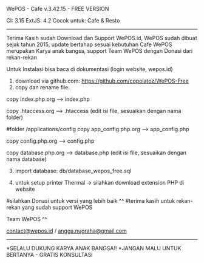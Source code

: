WePOS - Cafe v.3.42.15 - FREE VERSION

CI: 3.15
ExtJS: 4.2
Cocok untuk: Cafe & Resto

----------------------------------------------------------------------
Terima Kasih sudah Download dan Support WePOS.id,
WePOS sudah dibuat sejak tahun 2015, update bertahap sesuai kebutuhan Cafe
WePOS merupakan Karya anak bangsa, support Team WePOS dengan Donasi dari rekan-rekan

Untuk Instalasi bisa baca di dokumentasi (login website, wepos.id)

1. download via github.com: https://github.com/copolatoz/WePOS-Free
2. copy dan rename file:

copy index.php.org --> index.php

copy .htaccess.org --> .htaccess (edit isi file, sesuaikan dengan nama folder)

#folder /applications/config
copy app_config.php.org --> app_config.php

copy config.php.org --> config.php

copy database.php.org --> database.php (edit isi file, sesuaikan dengan nama database)


3. import database: db/database_wepos_free.sql

4. untuk setup printer Thermal -> silahkan download extension PHP di website

#silahkan Donasi untuk versi yang lebih baik ^^
#terima kasih untuk rekan-rekan yang sudah support WePOS


Team WePOS ^^

contact@wepos.id / angga.nugraha@gmail.com

----------------------------------------------------------------------
*SELALU DUKUNG KARYA ANAK BANGSA!!
*JANGAN MALU UNTUK BERTANYA - GRATIS KONSULTASI




